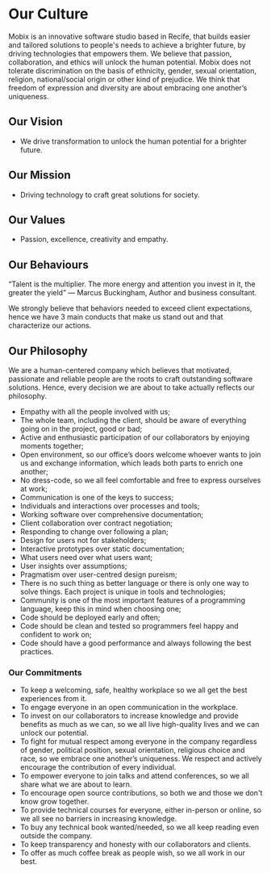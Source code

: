 # Our Culture

Mobix is an innovative software studio based in Recife, that builds easier and tailored solutions to people's needs to achieve a brighter future, by driving technologies that empowers them. We believe that passion, collaboration, and ethics will unlock the human potential. Mobix does not tolerate discrimination on the basis of ethnicity, gender, sexual orientation, religion, national/social origin or other kind of prejudice. We think that freedom of expression and diversity are about embracing one another’s uniqueness. 

## Our Vision

* We drive transformation to unlock the human potential for a brighter future.

## Our Mission

* Driving technology to craft great solutions for society.

## Our Values

* Passion, excellence, creativity and empathy.

## Our Behaviours

“Talent is the multiplier. The more energy and attention you invest in it, the greater the yield” — Marcus Buckingham, Author and business consultant.

We strongly believe that behaviors needed to exceed client expectations, hence we have 3 main conducts that make us stand out and that characterize our actions.

## Our Philosophy

We are a human-centered company which believes that motivated, passionate and reliable people are the roots to craft outstanding software solutions. Hence, every decision we are about to take actually reflects our philosophy.

* Empathy with all the people involved with us;
* The whole team, including the client, should be aware of everything going on in the project, good or bad;
* Active and enthusiastic participation of our collaborators by enjoying moments together;
* Open environment, so our office’s doors welcome whoever wants to join us and exchange information, which leads both parts to enrich one another;
* No dress-code, so we all feel comfortable and free to express ourselves at work;
* Communication is one of the keys to success;
* Individuals and interactions over processes and tools;
* Working software over comprehensive documentation;
* Client collaboration over contract negotiation;
* Responding to change over following a plan;
* Design for users not for stakeholders;
* Interactive prototypes over static documentation;
* What users need over what users want;
* User insights over assumptions;
* Pragmatism over user-centred design pureism;
* There is no such thing as better language or there is only one way to solve things. Each project is unique in tools and technologies;
* Community is one of the most important features of a programming language, keep this in mind when choosing one;
* Code should be deployed early and often;
* Code should be clean and tested so programmers feel happy and confident to work on;
* Code should have a good performance and always following the best practices.

### Our Commitments

* To keep a welcoming, safe, healthy workplace so we all get the best experiences from it. 
* To engage everyone in an open communication in the workplace.
* To invest on our collaborators to increase knowledge and provide benefits as much as we can, so we all live high-quality lives and we can unlock our potential.
* To fight for mutual respect among everyone in the company regardless of gender, political position, sexual orientation, religious choice and race, so we embrace one another’s uniqueness. We respect and actively encourage the contribution of every individual.
* To empower everyone to join talks and attend conferences, so we all share what we are about to learn.
* To encourage open source contributions, so both we and those we don't know grow together.
* To provide technical courses for everyone, either in-person or online, so we all see no barriers in increasing knowledge.
* To buy any technical book wanted/needed, so we all keep reading even outside the company.
* To keep transparency and honesty with our collaborators and clients.
* To offer as much coffee break as people wish, so we all work in our best.

